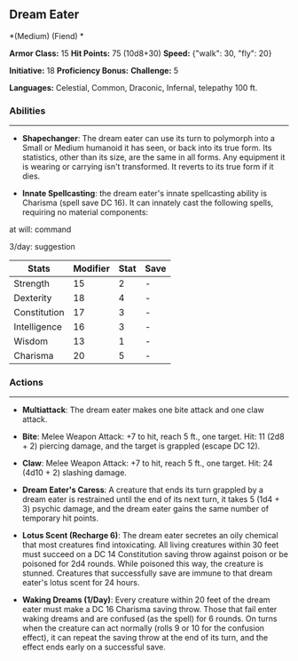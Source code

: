 ## Dream Eater
*(Medium) (Fiend) *

**Armor Class:** 15
**Hit Points:** 75 (10d8+30)
**Speed:** {"walk": 30, "fly": 20}

**Initiative:** 18
**Proficiency Bonus:**
**Challenge:** 5

**Languages:** Celestial, Common, Draconic, Infernal, telepathy 100 ft.

### Abilities
 --- 
- **Shapechanger**: The dream eater can use its turn to polymorph into a Small or Medium humanoid it has seen, or back into its true form. Its statistics, other than its size, are the same in all forms. Any equipment it is wearing or carrying isn't transformed. It reverts to its true form if it dies.

- **Innate Spellcasting**: the dream eater's innate spellcasting ability is Charisma (spell save DC 16). It can innately cast the following spells, requiring no material components:

at will: command

3/day: suggestion



| Stats | Modifier | Stat | Save
| ---- | ---- | ---- | ---- |
| Strength | 15 | 2 | - |
| Dexterity | 18 | 4 | - |
| Constitution | 17 | 3 | - |
| Intelligence | 16 | 3 | - |
| Wisdom | 13 | 1 | - |
| Charisma | 20 | 5 | - |

### Actions
 --- 
- **Multiattack**: The dream eater makes one bite attack and one claw attack.

- **Bite**: Melee Weapon Attack: +7 to hit, reach 5 ft., one target. Hit: 11 (2d8 + 2) piercing damage, and the target is grappled (escape DC 12).

- **Claw**: Melee Weapon Attack: +7 to hit, reach 5 ft., one target. Hit: 24 (4d10 + 2) slashing damage.

- **Dream Eater's Caress**: A creature that ends its turn grappled by a dream eater is restrained until the end of its next turn, it takes 5 (1d4 + 3) psychic damage, and the dream eater gains the same number of temporary hit points.

- **Lotus Scent (Recharge 6)**: The dream eater secretes an oily chemical that most creatures find intoxicating. All living creatures within 30 feet must succeed on a DC 14 Constitution saving throw against poison or be poisoned for 2d4 rounds. While poisoned this way, the creature is stunned. Creatures that successfully save are immune to that dream eater's lotus scent for 24 hours.

- **Waking Dreams (1/Day)**: Every creature within 20 feet of the dream eater must make a DC 16 Charisma saving throw. Those that fail enter waking dreams and are confused (as the spell) for 6 rounds. On turns when the creature can act normally (rolls 9 or 10 for the confusion effect), it can repeat the saving throw at the end of its turn, and the effect ends early on a successful save.

